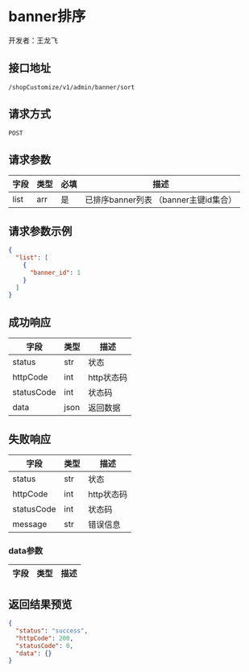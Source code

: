 # banner排序
开发者：王龙飞

## 接口地址
`/shopCustomize/v1/admin/banner/sort`

## 请求方式
`POST`

## 请求参数
| 字段 | 类型   | 必填 | 描述     |
| ---- | ------ | ---- | -------- |
| list | arr | 是 | 已排序banner列表 （banner主键id集合）|

## 请求参数示例
```json
{
  "list": [
    {
      "banner_id": 1
    }
  ]
}
```

## 成功响应
| 字段       | 类型    | 描述        |
| ---------- | ------- | ----------- |
| status | str | 状态 |
| httpCode | int | http状态码 |
| statusCode | int | 状态码 |
| data | json | 返回数据 |

## 失败响应
| 字段       | 类型    | 描述        |
| ---------- | ------- | ----------- |
| status | str | 状态 |
| httpCode | int | http状态码 |
| statusCode | int | 状态码 |
| message | str | 错误信息 |

### data参数
| 字段 | 类型 | 描述 |
| --- | --- | --- |

## 返回结果预览
```json
{
  "status": "success",
  "httpCode": 200,
  "statusCode": 0,
  "data": {}
}
```